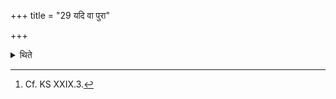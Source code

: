 +++
title = "29 यदि वा पुरा"

+++

<details><summary>थिते</summary>

29. If there is any grass in water in front of him he may offer (this ghee) on it.[^1]  

[^1]: Cf. KS XXIX.3.
</details>
